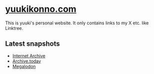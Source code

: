 # [yuukikonno.com](https://yuukikonno.com/)

This is yuuki's personal website. It only contains links to my X etc. like Linktree.

## Latest snapshots

* [Internet Archive](https://web.archive.org/web/20231125224041/https://yuukikonno.com/)
* [Archive.today](https://archive.today/2023.11.25-224049/https://yuukikonno.com/)
* [Megalodon](https://megalodon.jp/2023-1126-0740-53/https://yuukikonno.com:443/)
